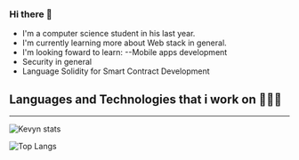 ### Hi there 👋

- I'm a computer science student in his last year.
- I'm currently learning more about Web stack in general.
- I'm looking foward to learn:
--Mobile apps development
-   Security in general
-   Language Solidity for Smart Contract Development

## Languages and Technologies that i work on 🧑🏻‍💻
***********************************************

![Kevyn stats](https://github-readme-stats.vercel.app/api?username=shamior&show_icons=true&theme=dracula)

![Top Langs](https://github-readme-stats.vercel.app/api/top-langs/?username=shamior&theme=dracula)


